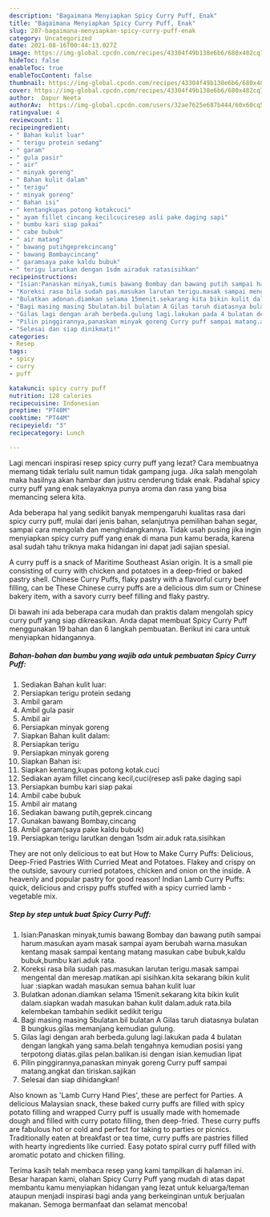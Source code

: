 ```yaml
---
description: "Bagaimana Menyiapkan Spicy Curry Puff, Enak"
title: "Bagaimana Menyiapkan Spicy Curry Puff, Enak"
slug: 287-bagaimana-menyiapkan-spicy-curry-puff-enak
category: Uncategorized
date: 2021-08-16T00:44:13.027Z
image: https://img-global.cpcdn.com/recipes/43304f49b138e6b6/680x482cq70/spicy-curry-puff-foto-resep-utama.jpg
hideToc: false
enableToc: true
enableTocContent: false
thumbnail: https://img-global.cpcdn.com/recipes/43304f49b138e6b6/680x482cq70/spicy-curry-puff-foto-resep-utama.jpg
cover: https://img-global.cpcdn.com/recipes/43304f49b138e6b6/680x482cq70/spicy-curry-puff-foto-resep-utama.jpg
author:  Dapur Neeta
authorAv:  https://img-global.cpcdn.com/users/32ae7625e687b444/60x60cq50/avatar.jpg
ratingvalue: 4
reviewcount: 11
recipeingredient:
- " Bahan kulit luar"
- " terigu protein sedang"
- " garam"
- " gula pasir"
- " air"
- " minyak goreng"
- " Bahan kulit dalam"
- " terigu"
- " minyak goreng"
- " Bahan isi"
- " kentangkupas potong kotakcuci"
- " ayam fillet cincang kecilcuciresep asli pake daging sapi"
- " bumbu kari siap pakai"
- " cabe bubuk"
- " air matang"
- " bawang putihgeprekcincang"
- " bawang Bombaycincang"
- " garamsaya pake kaldu bubuk"
- " terigu larutkan dengan 1sdm airaduk ratasisihkan"
recipeinstructions:
- "Isian:Panaskan minyak,tumis bawang Bombay dan bawang putih sampai harum.masukan ayam masak sampai ayam berubah warna.masukan kentang masak sampai kentang matang masukan cabe bubuk,kaldu bubuk,bumbu kari.aduk rata."
- "Koreksi rasa bila sudah pas.masukan larutan terigu.masak sampai mengental dan meresap.matikan.api sisihkan.kita sekarang bikin kulit luar :siapkan wadah masukan semua bahan kulit luar"
- "Bulatkan adonan.diamkan selama 15menit.sekarang kita bikin kulit dalam.siapkan wadah masukan bahan kulit dalam.aduk rata.bila kelembekan tambahin sedikit sedikit terigu"
- "Bagi masing masing 5bulatan.bil bulatan A Gilas taruh diatasnya bulatan B bungkus.gilas memanjang kemudian gulung."
- "Gilas lagi dengan arah berbeda.gulung lagi.lakukan pada 4 bulatan dengan langkah yang sama.belah tengahnya kemudian posisi yang terpotong diatas.gilas pelan.balikan.isi dengan isian.kemudian lipat"
- "Pilin pinggirannya,panaskan minyak goreng Curry puff sampai matang.angkat dan tiriskan.sajikan"
- "Selesai dan siap dinikmati!"
categories:
- Resep
tags:
- spicy
- curry
- puff

katakunci: spicy curry puff 
nutrition: 128 calories
recipecuisine: Indonesian
preptime: "PT40M"
cooktime: "PT44M"
recipeyield: "3"
recipecategory: Lunch

---
```



Lagi mencari inspirasi resep spicy curry puff yang lezat? Cara membuatnya memang tidak terlalu sulit namun tidak gampang juga. Jika salah mengolah maka hasilnya akan hambar dan justru cenderung tidak enak. Padahal spicy curry puff yang enak selayaknya punya aroma dan rasa yang bisa memancing selera kita.


Ada beberapa hal yang sedikit banyak mempengaruhi kualitas rasa dari spicy curry puff, mulai dari jenis bahan, selanjutnya pemilihan bahan segar, sampai cara mengolah dan menghidangkannya. Tidak usah pusing jika ingin menyiapkan spicy curry puff yang enak di mana pun kamu berada, karena asal sudah tahu triknya maka hidangan ini dapat jadi sajian spesial.

A curry puff is a snack of Maritime Southeast Asian origin. It is a small pie consisting of curry with chicken and potatoes in a deep-fried or baked pastry shell. Chinese Curry Puffs, flaky pastry with a flavorful curry beef filling, can be These Chinese curry puffs are a delicious dim sum or Chinese bakery item, with a savory curry beef filling and flaky pastry.


Di bawah ini ada beberapa cara mudah dan praktis dalam mengolah spicy curry puff yang siap dikreasikan. Anda dapat membuat Spicy Curry Puff menggunakan 19 bahan dan 6 langkah pembuatan. Berikut ini cara untuk menyiapkan hidangannya.

<!--inarticleads1-->

##### Bahan-bahan dan bumbu yang wajib ada untuk pembuatan Spicy Curry Puff:

1. Sediakan  Bahan kulit luar:
1. Persiapkan  terigu protein sedang
1. Ambil  garam
1. Ambil  gula pasir
1. Ambil  air
1. Persiapkan  minyak goreng
1. Siapkan  Bahan kulit dalam:
1. Persiapkan  terigu
1. Persiapkan  minyak goreng
1. Siapkan  Bahan isi:
1. Siapkan  kentang,kupas potong kotak.cuci
1. Sediakan  ayam fillet cincang kecil,cuci(resep asli pake daging sapi
1. Persiapkan  bumbu kari siap pakai
1. Ambil  cabe bubuk
1. Ambil  air matang
1. Sediakan  bawang putih,geprek.cincang
1. Gunakan  bawang Bombay,cincang
1. Ambil  garam(saya pake kaldu bubuk)
1. Persiapkan  terigu larutkan dengan 1sdm air.aduk rata.sisihkan


They are not only delicious to eat but How to Make Curry Puffs: Delicious, Deep-Fried Pastries With Curried Meat and Potatoes. Flakey and crispy on the outside, savoury curried potatoes, chicken and onion on the inside. A heavenly and popular pastry for good reason! Indian Lamb Curry Puffs: quick, delicious and crispy puffs stuffed with a spicy curried lamb -vegetable mix. 

<!--inarticleads2-->

##### Step by step untuk buat Spicy Curry Puff:

1. Isian:Panaskan minyak,tumis bawang Bombay dan bawang putih sampai harum.masukan ayam masak sampai ayam berubah warna.masukan kentang masak sampai kentang matang masukan cabe bubuk,kaldu bubuk,bumbu kari.aduk rata.
1. Koreksi rasa bila sudah pas.masukan larutan terigu.masak sampai mengental dan meresap.matikan.api sisihkan.kita sekarang bikin kulit luar :siapkan wadah masukan semua bahan kulit luar
1. Bulatkan adonan.diamkan selama 15menit.sekarang kita bikin kulit dalam.siapkan wadah masukan bahan kulit dalam.aduk rata.bila kelembekan tambahin sedikit sedikit terigu
1. Bagi masing masing 5bulatan.bil bulatan A Gilas taruh diatasnya bulatan B bungkus.gilas memanjang kemudian gulung.
1. Gilas lagi dengan arah berbeda.gulung lagi.lakukan pada 4 bulatan dengan langkah yang sama.belah tengahnya kemudian posisi yang terpotong diatas.gilas pelan.balikan.isi dengan isian.kemudian lipat
1. Pilin pinggirannya,panaskan minyak goreng Curry puff sampai matang.angkat dan tiriskan.sajikan
1. Selesai dan siap dihidangkan!

Also known as &#39;Lamb Curry Hand Pies&#39;, these are perfect for Parties. A delicious Malaysian snack, these baked curry puffs are filled with spicy potato filling and wrapped Curry puff is usually made with homemade dough and filled with curry potato filling, then deep-fried. These curry puffs are fabulous hot or cold and perfect for taking to parties or picnics. Traditionally eaten at breakfast or tea time, curry puffs are pastries filled with hearty ingredients like curried. Easy potato spiral curry puff filled with aromatic potato and chicken filling. 

Terima kasih telah membaca resep yang kami tampilkan di halaman ini. Besar harapan kami, olahan Spicy Curry Puff yang mudah di atas dapat membantu kamu menyiapkan hidangan yang lezat untuk keluarga/teman ataupun menjadi inspirasi bagi anda yang berkeinginan untuk berjualan makanan. Semoga bermanfaat dan selamat mencoba!

